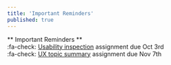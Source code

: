 ```yaml
---
title: 'Important Reminders'
published: true
---
```


** Important Reminders **  
:fa-check: [Usability inspection](https://canvas.sfu.ca/courses/28233/assignments/175638) assignment due Oct 3rd  
:fa-check: [UX topic summary](https://canvas.sfu.ca/courses/28233/assignments/175640) assignment due Nov 7th

